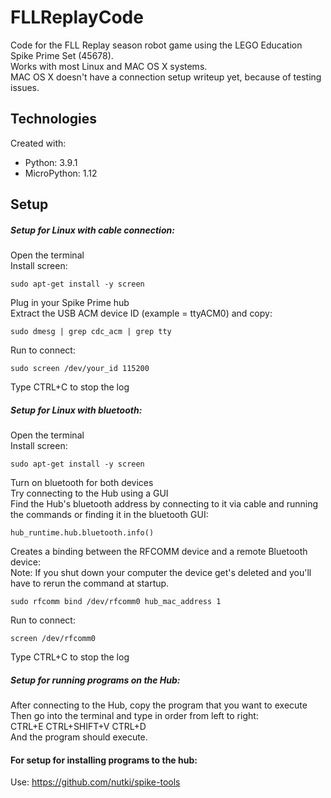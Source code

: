 # FLLReplayCode
Code for the FLL Replay season robot game using the LEGO Education Spike Prime Set (45678).\
Works with most Linux and MAC OS X systems.\
MAC OS X doesn't have a connection setup writeup yet, because of testing issues.
## Technologies
Created with:
* Python: 3.9.1
* MicroPython: 1.12
## Setup
##### Setup for Linux with cable connection:
Open the terminal\
Install screen:
```
sudo apt-get install -y screen
```
Plug in your Spike Prime hub\
Extract the USB ACM device ID (example = ttyACM0) and copy:
```
sudo dmesg | grep cdc_acm | grep tty
```
Run to connect:
```
sudo screen /dev/your_id 115200
```
Type CTRL+C to stop the log

##### Setup for Linux with bluetooth:
Open the terminal\
Install screen:
```
sudo apt-get install -y screen
```
Turn on bluetooth for both devices\
Try connecting to the Hub using a GUI\
Find the Hub's bluetooth address by connecting to it via cable and running the commands or finding it in the bluetooth GUI:
```
hub_runtime.hub.bluetooth.info()
```
Creates a binding between the RFCOMM device and a remote Bluetooth device:\
Note: If you shut down your computer the device get's deleted and you'll have to rerun the command at startup.
```
sudo rfcomm bind /dev/rfcomm0 hub_mac_address 1
```
Run to connect:
```
screen /dev/rfcomm0
```
Type CTRL+C to stop the log

##### Setup for running programs on the Hub:
After connecting to the Hub, copy the program that you want to execute\
Then go into the terminal and type in order from left to right:\
CTRL+E CTRL+SHIFT+V CTRL+D\
And the program should execute.

#### For setup for installing programs to the hub:
Use: https://github.com/nutki/spike-tools
